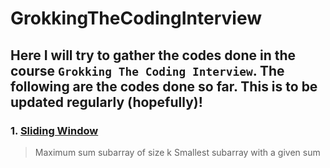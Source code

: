 # GrokkingTheCodingInterview

## Here I will try to gather the codes done in the course `Grokking The Coding Interview`. The following are the codes done so far. This is to be updated regularly (hopefully)! 

### 1. [Sliding Window](/1.Sliding%20Window/)

> Maximum sum subarray of size k
> Smallest subarray with a given sum

